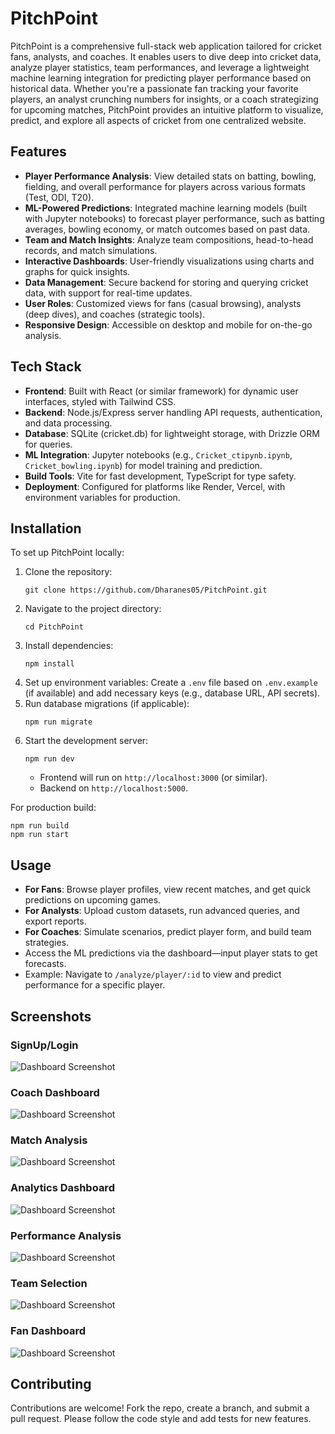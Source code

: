 # PitchPoint

PitchPoint is a comprehensive full-stack web application tailored for cricket fans, analysts, and coaches. It enables users to dive deep into cricket data, analyze player statistics, team performances, and leverage a lightweight machine learning integration for predicting player performance based on historical data. Whether you're a passionate fan tracking your favorite players, an analyst crunching numbers for insights, or a coach strategizing for upcoming matches, PitchPoint provides an intuitive platform to visualize, predict, and explore all aspects of cricket from one centralized website.

## Features

- **Player Performance Analysis**: View detailed stats on batting, bowling, fielding, and overall performance for players across various formats (Test, ODI, T20).
- **ML-Powered Predictions**: Integrated machine learning models (built with Jupyter notebooks) to forecast player performance, such as batting averages, bowling economy, or match outcomes based on past data.
- **Team and Match Insights**: Analyze team compositions, head-to-head records, and match simulations.
- **Interactive Dashboards**: User-friendly visualizations using charts and graphs for quick insights.
- **Data Management**: Secure backend for storing and querying cricket data, with support for real-time updates.
- **User Roles**: Customized views for fans (casual browsing), analysts (deep dives), and coaches (strategic tools).
- **Responsive Design**: Accessible on desktop and mobile for on-the-go analysis.

## Tech Stack

- **Frontend**: Built with React (or similar framework) for dynamic user interfaces, styled with Tailwind CSS.
- **Backend**: Node.js/Express server handling API requests, authentication, and data processing.
- **Database**: SQLite (cricket.db) for lightweight storage, with Drizzle ORM for queries.
- **ML Integration**: Jupyter notebooks (e.g., `Cricket_ctipynb.ipynb`, `Cricket_bowling.ipynb`) for model training and prediction.
- **Build Tools**: Vite for fast development, TypeScript for type safety.
- **Deployment**: Configured for platforms like Render, Vercel, with environment variables for production.

## Installation

To set up PitchPoint locally:

1. Clone the repository:
   ```
   git clone https://github.com/Dharanes05/PitchPoint.git
   ```
2. Navigate to the project directory:
   ```
   cd PitchPoint
   ```
3. Install dependencies:
   ```
   npm install
   ```
4. Set up environment variables: Create a `.env` file based on `.env.example` (if available) and add necessary keys (e.g., database URL, API secrets).
5. Run database migrations (if applicable):
   ```
   npm run migrate
   ```
6. Start the development server:
   ```
   npm run dev
   ```
   - Frontend will run on `http://localhost:3000` (or similar).
   - Backend on `http://localhost:5000`.

For production build:
```
npm run build
npm run start
```

## Usage

- **For Fans**: Browse player profiles, view recent matches, and get quick predictions on upcoming games.
- **For Analysts**: Upload custom datasets, run advanced queries, and export reports.
- **For Coaches**: Simulate scenarios, predict player form, and build team strategies.
- Access the ML predictions via the dashboard—input player stats to get forecasts.
- Example: Navigate to `/analyze/player/:id` to view and predict performance for a specific player.

## Screenshots

### SignUp/Login
![Dashboard Screenshot](screenshots/login.png)

### Coach Dashboard
![Dashboard Screenshot](screenshots/CoachDashboard.png)

### Match Analysis
![Dashboard Screenshot](screenshots/MatchAnalysis.png)

### Analytics Dashboard
![Dashboard Screenshot](screenshots/AnalyticsDashboard.png)

### Performance Analysis
![Dashboard Screenshot](screenshots/PerformanceAnalytics.png)

### Team Selection
![Dashboard Screenshot](screenshots/login.png)

### Fan Dashboard
![Dashboard Screenshot](screenshots/FanDashboard.png)

## Contributing

Contributions are welcome! Fork the repo, create a branch, and submit a pull request. Please follow the code style and add tests for new features.
